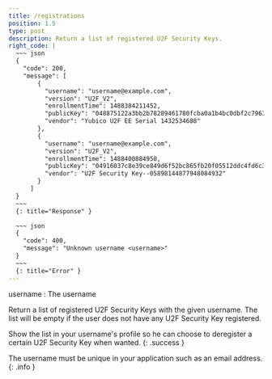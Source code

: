 ```yaml
---
title: /registrations
position: 1.5
type: post
description: Return a list of registered U2F Security Keys.
right_code: |
  ~~~ json
  {
    "code": 200,
    "message": [
        {
          "username": "username@example.com",
          "version": "U2F_V2",
          "enrollmentTime": 1488384211452,
          "publicKey": "048875122a3bb2b78289461780fcba0a1b4bc0dbf2c7963597ed06c40ac0e6b2d4a146274efc8f4dd8ae547164ae2e2e8218567d592a75e23b530e8ae9eb993739",
          "vendor": "Yubico U2F EE Serial 1432534688"
        },
        {
          "username": "username@example.com",
          "version": "U2F_V2",
          "enrollmentTime": 1488400884950,
          "publicKey": "04916037c8e39ce849d6f52bc865fb20f05512ddc4fd6c31e08932a0704cfa50d6c307f432a61b87e28615ce62a1e5a2d5ab011653aea4c94fa508d52bf8b2bd76",
          "vendor": "U2F Security Key--05898144877948084932"
        }
      ]
  }
  ~~~
  {: title="Response" }

  ~~~ json
  {
    "code": 400,
    "message": "Unknown username <username>"
  }
  ~~~
  {: title="Error" }
---
```


username
: The username

Return a list of registered U2F Security Keys with the given username. The list
will be empty if the user does not have any U2F Security Key registered.

Show the list in your username's profile so he can choose to deregister a certain U2F Security Key when wanted.
{: .success }

The username must be unique in your application such as an email address.
{: .info }
